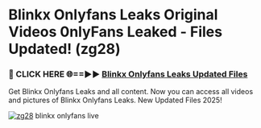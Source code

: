 # Blinkx Onlyfans Leaks Original Videos 0nlyFans Leaked - Files Updated! (zg28)

<h3>🔴 CLICK HERE 🌐==►► <a href="https://tinyurl.com/4seja8ks" rel="nofollow">Blinkx Onlyfans Leaks Updated Files</a></h3>

Get Blinkx Onlyfans Leaks and all content. Now you can access all videos and pictures of Blinkx Onlyfans Leaks. New Updated Files 2025!

[![zg28](https://i.imgur.com/EWjZXRe.gif)](https://tinyurl.com/4seja8ks)
blinkx onlyfans live